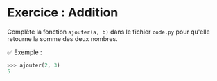# Exercice : Addition

Complète la fonction `ajouter(a, b)` dans le fichier `code.py` pour qu'elle retourne la somme des deux nombres.

✅ Exemple :

```python
>>> ajouter(2, 3)
5

